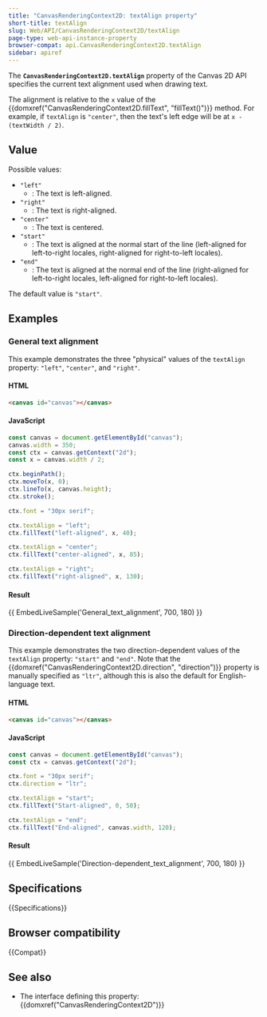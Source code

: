 ```yaml
---
title: "CanvasRenderingContext2D: textAlign property"
short-title: textAlign
slug: Web/API/CanvasRenderingContext2D/textAlign
page-type: web-api-instance-property
browser-compat: api.CanvasRenderingContext2D.textAlign
sidebar: apiref
---
```


The
**`CanvasRenderingContext2D.textAlign`**
property of the Canvas 2D API specifies the current text alignment used when drawing
text.

The alignment is relative to the `x` value of the
{{domxref("CanvasRenderingContext2D.fillText", "fillText()")}} method. For example, if
`textAlign` is `"center"`, then the text's left edge will be at
`x - (textWidth / 2)`.

## Value

Possible values:

- `"left"`
  - : The text is left-aligned.
- `"right"`
  - : The text is right-aligned.
- `"center"`
  - : The text is centered.
- `"start"`
  - : The text is aligned at the normal start of the line (left-aligned for left-to-right
    locales, right-aligned for right-to-left locales).
- `"end"`
  - : The text is aligned at the normal end of the line (right-aligned for left-to-right
    locales, left-aligned for right-to-left locales).

The default value is `"start"`.

## Examples

### General text alignment

This example demonstrates the three "physical" values of the `textAlign`
property: `"left"`, `"center"`, and `"right"`.

#### HTML

```html
<canvas id="canvas"></canvas>
```

#### JavaScript

```js
const canvas = document.getElementById("canvas");
canvas.width = 350;
const ctx = canvas.getContext("2d");
const x = canvas.width / 2;

ctx.beginPath();
ctx.moveTo(x, 0);
ctx.lineTo(x, canvas.height);
ctx.stroke();

ctx.font = "30px serif";

ctx.textAlign = "left";
ctx.fillText("left-aligned", x, 40);

ctx.textAlign = "center";
ctx.fillText("center-aligned", x, 85);

ctx.textAlign = "right";
ctx.fillText("right-aligned", x, 130);
```

#### Result

{{ EmbedLiveSample('General_text_alignment', 700, 180) }}

### Direction-dependent text alignment

This example demonstrates the two direction-dependent values of the
`textAlign` property: `"start"` and `"end"`. Note that
the {{domxref("CanvasRenderingContext2D.direction", "direction")}} property is manually
specified as `"ltr"`, although this is also the default for English-language
text.

#### HTML

```html
<canvas id="canvas"></canvas>
```

#### JavaScript

```js
const canvas = document.getElementById("canvas");
const ctx = canvas.getContext("2d");

ctx.font = "30px serif";
ctx.direction = "ltr";

ctx.textAlign = "start";
ctx.fillText("Start-aligned", 0, 50);

ctx.textAlign = "end";
ctx.fillText("End-aligned", canvas.width, 120);
```

#### Result

{{ EmbedLiveSample('Direction-dependent_text_alignment', 700, 180) }}

## Specifications

{{Specifications}}

## Browser compatibility

{{Compat}}

## See also

- The interface defining this property: {{domxref("CanvasRenderingContext2D")}}

